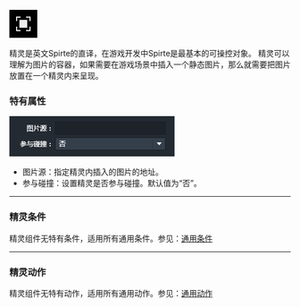![](564a9735c70a6.png)

精灵是英文Spirte的直译，在游戏开发中Spirte是最基本的可操控对象。
精灵可以理解为图片的容器，如果需要在游戏场景中插入一个静态图片，那么就需要把图片放置在一个精灵内来呈现。

### 特有属性
![](564a9735aec3f.png)
- 图片源：指定精灵内插入的图片的地址。
- 参与碰撞：设置精灵是否参与碰撞。默认值为“否”。

------------


### 精灵条件
精灵组件无特有条件，适用所有通用条件。参见：[通用条件](../../../../Lakeshore/manual/commonElements/conditions/)

------------


### 精灵动作
精灵组件无特有动作，适用所有通用动作。参见：[通用动作](http://edn.egret.com/cn/index.php/portal/article/index/id/708)
